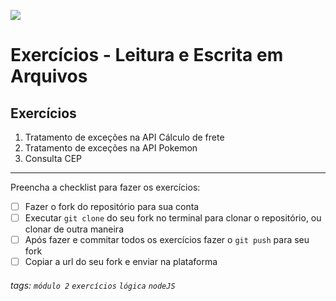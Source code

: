 ![](https://i.imgur.com/xG74tOh.png)

# Exercícios - Leitura e Escrita em Arquivos

## Exercícios

1. Tratamento de exceções na API Cálculo de frete
2. Tratamento de exceções na API Pokemon
3. Consulta CEP

---

Preencha a checklist para fazer os exercícios:

-   [ ] Fazer o fork do repositório para sua conta
-   [ ] Executar `git clone` do seu fork no terminal para clonar o repositório, ou clonar de outra maneira
-   [ ] Após fazer e commitar todos os exercícios fazer o `git push` para seu fork
-   [ ] Copiar a url do seu fork e enviar na plataforma

###### tags: `módulo 2` `exercícios` `lógica` `nodeJS`